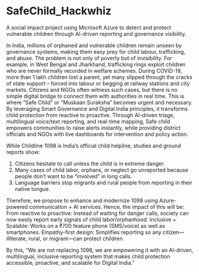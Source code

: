 # SafeChild_Hackwhiz
A social impact project using Microsoft Azure to detect and protect vulnerable children through AI-driven reporting and governance visibility.

In India, millions of orphaned and vulnerable children remain unseen by governance systems, making them easy prey for
child labour, trafficking, and abuse. The problem is not only of poverty but of invisibility. For example, in West Bengal and
Jharkhand, trafficking rings exploit children who are never formally recorded in welfare schemes. During COVID-19, more
than 1 lakh children lost a parent, yet many slipped through the cracks of state support – forced into labour or begging at
railway stations and city markets. Citizens and NGOs often witness such cases, but there is no simple digital bridge to connect
them with authorities in real time.
This is where “Safe Child” or “Muskaan Suraksha” becomes urgent and necessary. By leveraging Smart Governance and
Digital India principles, it transforms child protection from reactive to proactive. Through AI-driven triage, multilingual
voice/text reporting, and real-time mapping, Safe child empowers communities to raise alerts instantly, while providing district
officials and NGOs with live dashboards for intervention and policy action.

While Childline 1098 is India’s official child helpline, studies and ground reports show:
1. Citizens hesitate to call unless the child is in extreme danger.
2. Many cases of child labor, orphans, or neglect go unreported because people don’t want to be “involved” in long calls.
3. Language barriers stop migrants and rural people from reporting in their native tongue.

Therefore, we propose to enhance and modernize 1098 using Azure-powered communication + AI services.
Hence, the impact of this will be:
From reactive to proactive: Instead of waiting for danger calls, society can now easily report early signals of child labor/orphanhood.
Inclusive + Scalable: Works on a ₹700 feature phone (SMS/voice) as well as smartphones.
Empathy-first design: Simplifies reporting so any citizen—illiterate, rural, or migrant—can protect children.

By this,
“We are not replacing 1098, we are empowering it with an AI-driven, multilingual, inclusive reporting system that makes child protection accessible, proactive, and scalable for Digital India.”
